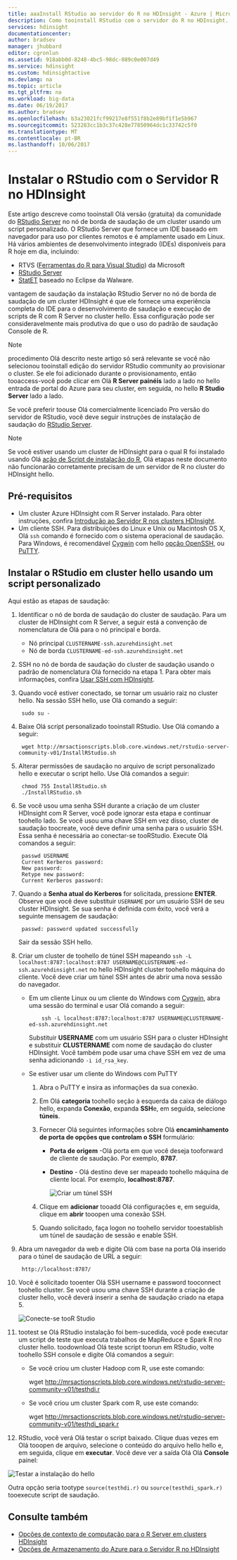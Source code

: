 ```yaml
---
title: aaaInstall RStudio ao servidor do R no HDInsight - Azure | Microsoft Docs
description: Como tooinstall RStudio com o servidor do R no HDInsight.
services: hdinsight
documentationcenter: 
author: bradsev
manager: jhubbard
editor: cgronlun
ms.assetid: 918abb0d-8248-4bc5-98dc-089c0e007d49
ms.service: hdinsight
ms.custom: hdinsightactive
ms.devlang: na
ms.topic: article
ms.tgt_pltfrm: na
ms.workload: big-data
ms.date: 06/19/2017
ms.author: bradsev
ms.openlocfilehash: b3a23021fcf99217e8f551f8b2e89bf1f1e5b967
ms.sourcegitcommit: 523283cc1b3c37c428e77850964dc1c33742c5f0
ms.translationtype: MT
ms.contentlocale: pt-BR
ms.lasthandoff: 10/06/2017
---
```

# <a name="installing-rstudio-with-r-server-on-hdinsight"></a>Instalar o RStudio com o Servidor R no HDInsight

Este artigo descreve como tooinstall Olá versão (gratuita) da comunidade do [RStudio Server](https://www.rstudio.com/products/rstudio-server/) no nó de borda de saudação de um cluster usando um script personalizado. O RStudio Server que fornece um IDE baseado em navegador para uso por clientes remotos e é amplamente usado em Linux. Há vários ambientes de desenvolvimento integrado (IDEs) disponíveis para R hoje em dia, incluindo:

- RTVS ([Ferramentas do R para Visual Studio](https://www.visualstudio.com/en-us/features/rtvs-vs.aspx)) da Microsoft 
- [RStudio Server](https://www.rstudio.com/products/rstudio-server/) 
- [StatET](http://www.walware.de/goto/statet) baseado no Eclipse da Walware.

vantagem de saudação da instalação RStudio Server no nó de borda de saudação de um cluster HDInsight é que ele fornece uma experiência completa do IDE para o desenvolvimento de saudação e execução de scripts de R com R Server no cluster hello. Essa configuração pode ser consideravelmente mais produtiva do que o uso do padrão de saudação Console de R.

> [!NOTE]
> procedimento Olá descrito neste artigo só será relevante se você não selecionou tooinstall edição do servidor RStudio community ao provisionar o cluster. Se ele foi adicionado durante o provisionamento, então tooaccess-você pode clicar em Olá **R Server painéis** lado a lado no hello entrada de portal do Azure para seu cluster, em seguida, no hello **R Studio Server** lado a lado. 

Se você preferir toouse Olá comercialmente licenciado Pro versão do servidor de RStudio, você deve seguir instruções de instalação de saudação do [RStudio Server](https://www.rstudio.com/products/rstudio/download-server/).

> [!NOTE]
> Se você estiver usando um cluster de HDInsight para o qual R foi instalado usando Olá [ação de Script de instalação do R](hdinsight-hadoop-r-scripts-linux.md), Olá etapas neste documento não funcionarão corretamente precisam de um servidor de R no cluster do HDInsight hello.
>
> 

## <a name="prerequisites"></a>Pré-requisitos

* Um cluster Azure HDInsight com R Server instalado. Para obter instruções, confira [Introdução ao Servidor R nos clusters HDInsight](hdinsight-hadoop-r-server-get-started.md).
* Um cliente SSH. Para distribuições do Linux e Unix ou Macintosh OS X, Olá `ssh` comando é fornecido com o sistema operacional de saudação. Para Windows, é recomendável [Cygwin](http://www.redhat.com/services/custom/cygwin/) com hello [opção OpenSSH](https://www.youtube.com/watch?v=CwYSvvGaiWU), ou [PuTTY](http://www.chiark.greenend.org.uk/~sgtatham/putty/download.html).  

## <a name="install-rstudio-on-hello-cluster-using-a-custom-script"></a>Instalar o RStudio em cluster hello usando um script personalizado

Aqui estão as etapas de saudação:

1. Identificar o nó de borda de saudação do cluster de saudação. Para um cluster de HDInsight com R Server, a seguir está a convenção de nomenclatura de Olá para o nó principal e borda.
   * Nó principal `CLUSTERNAME-ssh.azurehdinsight.net`
   * Nó de borda `CLUSTERNAME-ed-ssh.azurehdinsight.net` 

2. SSH no nó de borda de saudação do cluster de saudação usando o padrão de nomenclatura Olá fornecido na etapa 1. Para obter mais informações, confira [Usar SSH com HDInsight](hdinsight-hadoop-linux-use-ssh-unix.md).

3. Quando você estiver conectado, se tornar um usuário raiz no cluster hello. Na sessão SSH hello, use Olá comando a seguir:

        sudo su -

4. Baixe Olá script personalizado tooinstall RStudio. Use Olá comando a seguir:

        wget http://mrsactionscripts.blob.core.windows.net/rstudio-server-community-v01/InstallRStudio.sh

5. Alterar permissões de saudação no arquivo de script personalizado hello e executar o script hello. Use Olá comandos a seguir:

        chmod 755 InstallRStudio.sh
        ./InstallRStudio.sh

6. Se você usou uma senha SSH durante a criação de um cluster HDInsight com R Server, você pode ignorar esta etapa e continuar toohello lado. Se você usou uma chave SSH em vez disso, cluster de saudação toocreate, você deve definir uma senha para o usuário SSH. Essa senha é necessária ao conectar-se tooRStudio. Execute Olá comandos a seguir:

        passwd USERNAME
        Current Kerberos password:
        New password:
        Retype new password:
        Current Kerberos password:


7. Quando a **Senha atual do Kerberos** for solicitada, pressione **ENTER**.  Observe que você deve substituir `USERNAME` por um usuário SSH de seu cluster HDInsight. Se sua senha é definida com êxito, você verá a seguinte mensagem de saudação:

        passwd: password updated successfully

    Sair da sessão SSH hello.

8. Criar um cluster de toohello de túnel SSH mapeando `ssh -L localhost:8787:localhost:8787 USERNAME@CLUSTERNAME-ed-ssh.azurehdinsight.net` no hello HDInsight cluster toohello máquina do cliente. Você deve criar um túnel SSH antes de abrir uma nova sessão do navegador.

   * Em um cliente Linux ou um cliente do Windows com [Cygwin](http://www.redhat.com/services/custom/cygwin/), abra uma sessão do terminal e usar Olá comando a seguir:

             ssh -L localhost:8787:localhost:8787 USERNAME@CLUSTERNAME-ed-ssh.azurehdinsight.net

       Substituir **USERNAME** com um usuário SSH para o cluster HDInsight e substituir **CLUSTERNAME** com nome de saudação do cluster HDInsight.
       Você também pode usar uma chave SSH em vez de uma senha adicionando `-i id_rsa_key`.        
   * Se estiver usar um cliente do Windows com PuTTY

     1. Abra o PuTTY e insira as informações da sua conexão.
     2. Em Olá **categoria** toohello seção à esquerda da caixa de diálogo hello, expanda **Conexão**, expanda **SSH**e, em seguida, selecione **túneis**.
     3. Fornecer Olá seguintes informações sobre Olá **encaminhamento de porta de opções que controlam o SSH** formulário:

        * **Porta de origem** -Olá porta em que você deseja tooforward de cliente de saudação. Por exemplo, **8787**.
        * **Destino** - Olá destino deve ser mapeado toohello máquina de cliente local. Por exemplo, **localhost:8787**.

            ![Criar um túnel SSH](./media/hdinsight-hadoop-r-server-install-r-studio/createsshtunnel.png "Criar um túnel SSH")

     4. Clique em **adicionar** tooadd Olá configurações e, em seguida, clique em **abrir** tooopen uma conexão SSH.
     5. Quando solicitado, faça logon no toohello servidor tooestablish um túnel de saudação de sessão e enable SSH.

9. Abra um navegador da web e digite Olá com base na porta Olá inserido para o túnel de saudação de URL a seguir:

        http://localhost:8787/ 

10. Você é solicitado tooenter Olá SSH username e password tooconnect toohello cluster. Se você usou uma chave SSH durante a criação de cluster hello, você deverá inserir a senha de saudação criado na etapa 5.

    ![Conecte-se tooR Studio](./media/hdinsight-hadoop-r-server-install-r-studio/connecttostudio.png "criar um túnel SSH")

11. tootest se Olá RStudio instalação foi bem-sucedida, você pode executar um script de teste que executa trabalhos de MapReduce e Spark R no cluster hello. toodownload Olá teste script toorun em RStudio, volte toohello SSH console e digite Olá comandos a seguir:

    *    Se você criou um cluster Hadoop com R, use este comando:

            wget http://mrsactionscripts.blob.core.windows.net/rstudio-server-community-v01/testhdi.r
    *    Se você criou um cluster Spark com R, use este comando:

            wget http://mrsactionscripts.blob.core.windows.net/rstudio-server-community-v01/testhdi_spark.r

12. RStudio, você verá Olá testar o script baixado. Clique duas vezes em Olá tooopen de arquivo, selecione o conteúdo do arquivo hello hello e, em seguida, clique em **executar**. Você deve ver a saída Olá Olá **Console** painel:

   ![Testar a instalação do hello](./media/hdinsight-hadoop-r-server-install-r-studio/test-r-script.png "testar a instalação de saudação")

Outra opção seria tootype `source(testhdi.r)` ou `source(testhdi_spark.r)` tooexecute script de saudação.

## <a name="see-also"></a>Consulte também

* [Opções de contexto de computação para o R Server em clusters HDInsight](hdinsight-hadoop-r-server-compute-contexts.md)
* [Opções de Armazenamento do Azure para o Servidor R no HDInsight](hdinsight-hadoop-r-server-storage.md)

